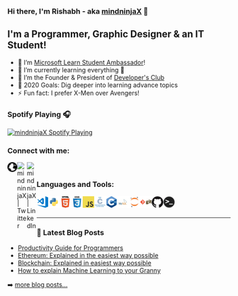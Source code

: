 ### Hi there, I'm Rishabh - aka [mindninjaX](https://bit.ly/rishabh-singh) 👋

## I'm a Programmer, Graphic Designer & an IT Student!

- 🔭 I’m [Microsoft Learn Student Ambassador](https://studentambassadors.microsoft.com/en-US/profile/62034)!
- 🌱 I’m currently learning everything 🤣
- 👯 I’m the Founder & President of [Developer's Club](https://bit.ly/student-developers-club)
- 🥅 2020 Goals: Dig deeper into learning advance topics
- ⚡ Fun fact: I prefer X-Men over Avengers!

### Spotify Playing 🎧
[<img src="https://novatorem.mindninjax.vercel.app/api/spotify-playing" alt="mindninjaX Spotify Playing" width="350" />](https://open.spotify.com/user/vheaiccssxk6qugij275i21ec)

### Connect with me:

[<img align="left" alt="bit.ly/rishabh-singh" width="22px" src="https://raw.githubusercontent.com/iconic/open-iconic/master/svg/globe.svg" />][website]
[<img align="left" alt="mindninjaX | Twitter" width="22px" src="https://cdn.jsdelivr.net/npm/simple-icons@v3/icons/twitter.svg" />][twitter]
[<img align="left" alt="mindninjaX | LinkedIn" width="22px" src="https://cdn.jsdelivr.net/npm/simple-icons@v3/icons/linkedin.svg" />][linkedin]

<br />

### Languages and Tools:

<img align="left" alt="Visual Studio Code" width="26px" src="https://raw.githubusercontent.com/github/explore/80688e429a7d4ef2fca1e82350fe8e3517d3494d/topics/visual-studio-code/visual-studio-code.png" />
<img align="left" alt="Sass" width="26px" src="https://raw.githubusercontent.com/github/explore/80688e429a7d4ef2fca1e82350fe8e3517d3494d/topics/python/python.png" />
<img align="left" alt="HTML5" width="26px" src="https://raw.githubusercontent.com/github/explore/80688e429a7d4ef2fca1e82350fe8e3517d3494d/topics/html/html.png" />
<img align="left" alt="CSS3" width="26px" src="https://raw.githubusercontent.com/github/explore/80688e429a7d4ef2fca1e82350fe8e3517d3494d/topics/css/css.png" />
<img align="left" alt="JavaScript" width="26px" src="https://raw.githubusercontent.com/github/explore/80688e429a7d4ef2fca1e82350fe8e3517d3494d/topics/javascript/javascript.png" />
<img align="left" alt="JavaScript" width="26px" src="https://raw.githubusercontent.com/github/explore/80688e429a7d4ef2fca1e82350fe8e3517d3494d/topics/c/c.png" />
<img align="left" alt="React" width="26px" src="https://raw.githubusercontent.com/github/explore/80688e429a7d4ef2fca1e82350fe8e3517d3494d/topics/cpp/cpp.png" />
<img align="left" alt="MySQL" width="26px" src="https://raw.githubusercontent.com/github/explore/80688e429a7d4ef2fca1e82350fe8e3517d3494d/topics/mysql/mysql.png" />
<img align="left" alt="MySQL" width="26px" src="https://raw.githubusercontent.com/github/explore/80688e429a7d4ef2fca1e82350fe8e3517d3494d/topics/jupyter-notebook/jupyter-notebook.png" />
<img align="left" alt="Git" width="26px" src="https://raw.githubusercontent.com/github/explore/80688e429a7d4ef2fca1e82350fe8e3517d3494d/topics/git/git.png" />
<img align="left" alt="GitHub" width="26px" src="https://raw.githubusercontent.com/github/explore/78df643247d429f6cc873026c0622819ad797942/topics/github/github.png" />
<img align="left" alt="Terminal" width="26px" src="https://raw.githubusercontent.com/github/explore/80688e429a7d4ef2fca1e82350fe8e3517d3494d/topics/terminal/terminal.png" />

<br />
<br />

---

### 📕 Latest Blog Posts

<!-- BLOG-POST-LIST:START -->
- [Productivity Guide for Programmers](https://dev.to/mindninjax/wellness-guide-for-programmers-1aam)
- [Ethereum: Explained in the easiest way possible](https://dev.to/mindninjax/ethereum-explained-in-the-easiest-way-possible-1flp)
- [Blockchain: Explained in easiest way possible](https://dev.to/mindninjax/blockchain-explained-in-easiest-way-possible-4j5c)
- [How to explain Machine Learning to your Granny](https://dev.to/mindninjax/how-to-explain-machine-learning-to-your-granny-364o)
<!-- BLOG-POST-LIST:END -->

➡️ [more blog posts...](https://dev.to/feed/mindninjax)



[website]: https://bit.ly/rishabh-singh
[twitter]: https://twitter.com/mindninjaX
[linkedin]: https://linkedin.com/in/mindninjax
